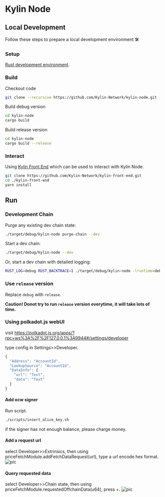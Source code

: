 # Kylin Node

## Local Development

Follow these steps to prepare a local development environment :hammer_and_wrench:

### Setup
[Rust development environment](https://substrate.dev/docs/en/knowledgebase/getting-started).


### Build

Checkout code
```bash
git clone --recursive https://github.com/Kylin-Network/kylin-node.git
```

Build debug version

```bash
cd kylin-node
cargo build
```

Build release version

```bash
cd kylin-node
cargo build --release
```

### Interact
Using [Kylin Front End](https://github.com/Kylin-Network/kylin-front-end) which can be used to interact with Kylin Node.

``` bash
git clone https://github.com/Kylin-Network/kylin-front-end.git
cd ./kylin-front-end
yarn install
```


## Run

### Development Chain

Purge any existing dev chain state:

```bash
./target/debug/kylin-node purge-chain --dev
```

Start a dev chain:

```bash
./target/debug/kylin-node --dev
```

Or, start a dev chain with detailed logging:

```bash
RUST_LOG=debug RUST_BACKTRACE=1 ./target/debug/kylin-node -lruntime=debug --dev
```

### Use `release` version

Replace `debug` with `release`.

**Caution! Donot try to run `release` version everytime, it will take lots of time.**


### Using polkadot.js webUI
visit <https://polkadot.js.org/apps/?rpc=ws%3A%2F%2F127.0.0.1%3A9944#/settings/developer>

type config in Settings>>Developer.
```js
{
  "Address": "AccountId",
  "LookupSource": "AccountId",
  "DataInfo": {
    "url": "Text",
    "data": "Text"
  }
}
```

#### Add ocw signer
Run script.
```bash
./scripts/insert_alice_key.sh
```
if the signer has not enough balance, please charge money.

#### Add a request url
select Developer>>Extrinsics, then using priceFetchModule.addFetchDataRequest(url), type a url encode hex format.
![pic](doc/imgs/addFetchDataRequest.png)

#### Query requested data
select Developer>>Chain state, then using priceFetchModule.requestedOffchainData(u64), press +.
![pic](doc/imgs/queryRequestedData.jpg)
